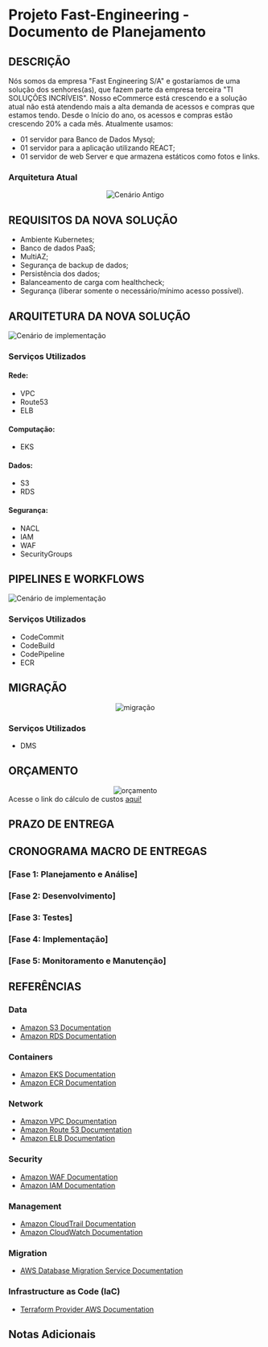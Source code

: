 # Projeto Fast-Engineering - Documento de Planejamento
## DESCRIÇÃO

Nós somos da empresa "Fast Engineering S/A" e gostaríamos de uma solução dos senhores(as), que fazem parte da empresa terceira "TI SOLUÇÕES INCRÍVEIS". Nosso eCommerce está crescendo e a solução atual não está atendendo mais a alta demanda de acessos e compras que estamos tendo. Desde o Início do ano, os acessos e compras estão crescendo 20% a cada mês. Atualmente usamos:
* 01 servidor para Banco de Dados Mysql;
* 01 servidor para a aplicação utilizando REACT;
* 01 servidor de web Server e que armazena estáticos como fotos e links.

### Arquitetura Atual
<div align="center">
    <img src="Assets/Arquitetura-antiga.svg" alt="Cenário Antigo" >
</div>


## REQUISITOS DA NOVA SOLUÇÃO

* Ambiente Kubernetes;
* Banco de dados PaaS;
* MultiAZ;
* Segurança de backup de dados;
* Persistência dos dados;
* Balanceamento de carga com healthcheck;
* Segurança (liberar somente o necessário/mínimo acesso possível).

## ARQUITETURA DA NOVA SOLUÇÃO
<img src="Assets/Cenary.svg" alt="Cenário de implementação">

### Serviços Utilizados
#### Rede:
* VPC
* Route53
* ELB

#### Computação:
* EKS

#### Dados:
* S3
* RDS
#### Segurança:
* NACL
* IAM
* WAF
* SecurityGroups



## PIPELINES E WORKFLOWS
<img src="Assets/pipelines.svg" alt="Cenário de implementação">

### Serviços Utilizados
* CodeCommit
* CodeBuild
* CodePipeline
* ECR

## MIGRAÇÃO
<div align="center">
    <img src="Assets/migration.svg" alt="migração" >
</div>

### Serviços Utilizados
* DMS

## ORÇAMENTO
<div align="center">
    <img src="Assets/orçamento.png" alt="orçamento" >
</div>
Acesse o link do cálculo de custos <a href="https://calculator.aws/#/estimate?id=689266df76976f7dea81de5ec8ae6cc56991ae17" target="_blank">aqui!</a>

 

## PRAZO DE ENTREGA

## CRONOGRAMA MACRO DE ENTREGAS

### [Fase 1: Planejamento e Análise]

### [Fase 2: Desenvolvimento]

### [Fase 3: Testes]

### [Fase 4: Implementação]

### [Fase 5: Monitoramento e Manutenção]

## REFERÊNCIAS

### Data
- [Amazon S3 Documentation](https://docs.aws.amazon.com/pt_br/s3/?nc2=h_ql_doc_s3)
- [Amazon RDS Documentation](https://docs.aws.amazon.com/AmazonRDS/latest/UserGuide/Welcome.html)
### Containers
- [Amazon EKS Documentation](https://docs.aws.amazon.com/eks/?icmpid=docs_homepage_containers)
- [Amazon ECR Documentation](https://docs.aws.amazon.com/ecr/?icmpid=docs_homepage_containers)
### Network
- [Amazon VPC Documentation](https://docs.aws.amazon.com/vpc/?icmpid=docs_homepage_featuredsvcs)
- [Amazon Route 53 Documentation](https://docs.aws.amazon.com/route53/?icmpid=docs_homepage_networking)
- [Amazon ELB Documentation](https://docs.aws.amazon.com/elasticloadbalancing/?icmpid=docs_homepage_networking)
### Security
- [Amazon WAF Documentation](https://docs.aws.amazon.com/waf/?icmpid=docs_homepage_security)
- [Amazon IAM Documentation](https://docs.aws.amazon.com/iam/?icmpid=docs_homepage_security)

### Management
- [Amazon CloudTrail Documentation](https://docs.aws.amazon.com/cloudtrail/?icmpid=docs_homepage_mgmtgov)
- [Amazon CloudWatch Documentation](https://docs.aws.amazon.com/cloudwatch/?icmpid=docs_homepage_mgmtgov)

### Migration
- [AWS Database Migration Service Documentation](https://docs.aws.amazon.com/dms/?icmpid=docs_homepage_migration)

### Infrastructure as Code (IaC)
- [Terraform Provider AWS Documentation](https://registry.terraform.io/providers/hashicorp/aws/latest/docs)

## Notas Adicionais